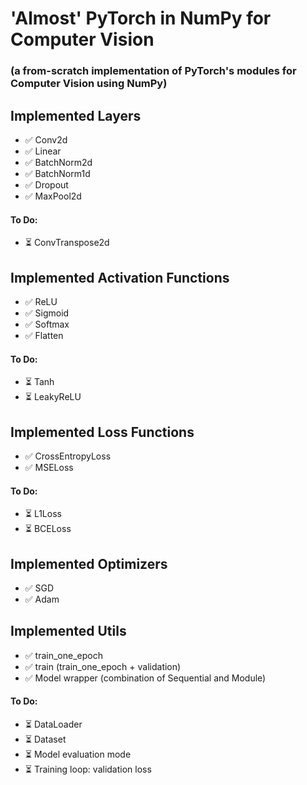 # 'Almost' PyTorch in NumPy for Computer Vision
### (a from-scratch implementation of PyTorch's modules for Computer Vision using NumPy)

## Implemented Layers
- ✅ Conv2d
- ✅ Linear
- ✅ BatchNorm2d
- ✅ BatchNorm1d
- ✅ Dropout
- ✅ MaxPool2d
#### To Do:
- ⏳ ConvTranspose2d

## Implemented Activation Functions
- ✅ ReLU
- ✅ Sigmoid
- ✅ Softmax
- ✅ Flatten
#### To Do:
- ⏳ Tanh
- ⏳ LeakyReLU

## Implemented Loss Functions
- ✅ CrossEntropyLoss
- ✅ MSELoss
#### To Do:
- ⏳ L1Loss
- ⏳ BCELoss

## Implemented Optimizers
- ✅ SGD
- ✅ Adam

## Implemented Utils
- ✅ train_one_epoch
- ✅ train (train_one_epoch + validation)
- ✅ Model wrapper (combination of Sequential and Module) 
#### To Do:
- ⏳ DataLoader
- ⏳ Dataset
- ⏳ Model evaluation mode
- ⏳ Training loop: validation loss
